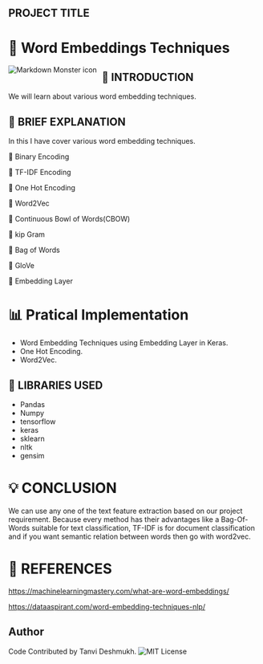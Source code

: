 ## PROJECT TITLE
# :dart: **Word Embeddings Techniques**

<img src="https://cdn.analyticsvidhya.com/wp-content/uploads/2019/11/Word-Vectors.png"
     alt="Markdown Monster icon"
     style="float: left; margin-right: 10px;" />
##  :page_facing_up: INTRODUCTION
We will learn about various word embedding techniques.

## :page_facing_up:  **BRIEF EXPLANATION**
In this I have cover various word embedding techniques.


 :pushpin: Binary Encoding
 
 :pushpin: TF-IDF Encoding
 
 :pushpin: One Hot Encoding
 
 :pushpin: Word2Vec
 
 :pushpin: Continuous Bowl of Words(CBOW)
 
 :pushpin: kip Gram
 
 :pushpin: Bag of Words
 
 :pushpin: GloVe
 
 :pushpin: Embedding Layer

# :bar_chart: **Pratical Implementation**

* Word Embedding Techniques using Embedding Layer in Keras.
* One Hot Encoding.
* Word2Vec.
 
## :key: LIBRARIES USED

* Pandas
* Numpy
* tensorflow
* keras
* sklearn
* nltk
* gensim

# :bulb:  CONCLUSION
We can use any one of the text feature extraction based on our project requirement. Because every method has their advantages  like a Bag-Of-Words suitable for text classification, TF-IDF is for document classification and if you want semantic relation between words then go with word2vec.


#  :thought_balloon: REFERENCES
https://machinelearningmastery.com/what-are-word-embeddings/

https://dataaspirant.com/word-embedding-techniques-nlp/













## Author
Code Contributed by Tanvi Deshmukh.
![MIT License](https://img.shields.io/badge/Made_With_Jupyter-2CA5E0?style=for-the-badge_Color=whit)

  
